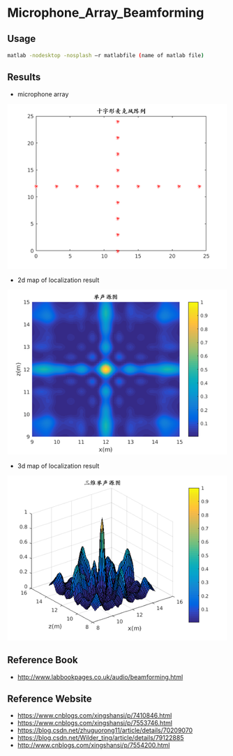 # Microphone_Array_Beamforming


## Usage
```bash
matlab -nodesktop -nosplash –r matlabfile (name of matlab file)
```

## Results
* microphone array

![](array.png)


* 2d map of localization result

![](2d.png)


* 3d map of localization result

![](3d.png)


## Reference Book
* http://www.labbookpages.co.uk/audio/beamforming.html

## Reference Website
* https://www.cnblogs.com/xingshansi/p/7410846.html
* https://www.cnblogs.com/xingshansi/p/7553746.html
* https://blog.csdn.net/zhuguorong11/article/details/70209070
* https://blog.csdn.net/Wilder_ting/article/details/79122885
* http://www.cnblogs.com/xingshansi/p/7554200.html
